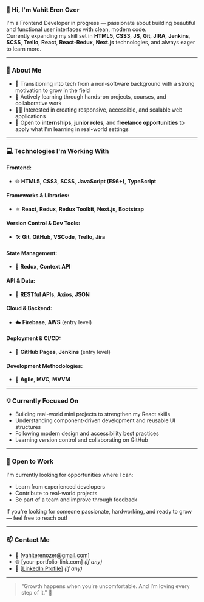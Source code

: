 ### 👋 Hi, I'm Vahit Eren Ozer

I'm a Frontend Developer in progress — passionate about building beautiful and functional user interfaces with clean, modern code.  
Currently expanding my skill set in **HTML5**, **CSS3**, **JS**, **Git**, **JIRA**, **Jenkins**, **SCSS**, **Trello**, **React**, **React-Redux**, **Next.js** technologies, and always eager to learn more.

---

### 🚀 About Me

- 🧩 Transitioning into tech from a non-software background with a strong motivation to grow in the field
- 🌱 Actively learning through hands-on projects, courses, and collaborative work
- 👨‍💻 Interested in creating responsive, accessible, and scalable web applications
- 🤝 Open to **internships**, **junior roles**, and **freelance opportunities** to apply what I'm learning in real-world settings

---

### 💻 Technologies I'm Working With

#### Frontend:
- 🌐 **HTML5**, **CSS3**, **SCSS**, **JavaScript (ES6+)**, **TypeScript**

#### Frameworks & Libraries:
- ⚛️ **React**, **Redux**, **Redux Toolkit**, **Next.js**, **Bootstrap**

#### Version Control & Dev Tools:
- 🛠 **Git**, **GitHub**, **VSCode**, **Trello**, **Jira**

#### State Management:
- 🔄 **Redux**, **Context API**

#### API & Data:
- 🔌 **RESTful APIs**, **Axios**, **JSON**

#### Cloud & Backend:
- ☁️ **Firebase**, **AWS** (entry level)

#### Deployment & CI/CD:
- 🚀 **GitHub Pages**, **Jenkins** (entry level)

#### Development Methodologies:
- 🔄 **Agile**, **MVC**, **MVVM**

---

### 💡 Currently Focused On

- Building real-world mini projects to strengthen my React skills  
- Understanding component-driven development and reusable UI structures  
- Following modern design and accessibility best practices  
- Learning version control and collaborating on GitHub

---

### 💼 Open to Work

I'm currently looking for opportunities where I can:

- Learn from experienced developers  
- Contribute to real-world projects  
- Be part of a team and improve through feedback  

If you're looking for someone passionate, hardworking, and ready to grow — feel free to reach out!

---

### 📫 Contact Me

- 📧 [vahiterenozer@gmail.com]  
- 🌐 [your-portfolio-link.com] *(if any)*  
- 💼 [[LinkedIn Profile](https://www.linkedin.com/in/vahiterenozer/)] *(if any)* 

---

> "Growth happens when you’re uncomfortable. And I’m loving every step of it." 🌱
